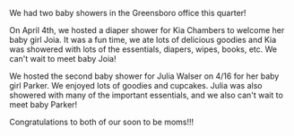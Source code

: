 We had two baby showers in the Greensboro office this quarter!

On April 4th, we hosted a diaper shower for Kia Chambers to welcome her baby girl Joia.  It was a fun time, we ate lots of delicious goodies and Kia was showered with lots of the essentials, diapers, wipes, books, etc.  We can't wait to meet baby Joia!

We hosted the second baby shower for Julia Walser on 4/16 for her baby girl Parker.  We enjoyed lots of goodies and cupcakes.  Julia was also showered with many of the important essentials, and we also can't wait to meet baby Parker!

Congratulations to both of our soon to be moms!!!

